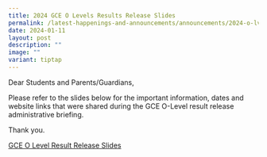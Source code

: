 ```yaml
---
title: 2024 GCE O Levels Results Release Slides
permalink: /latest-happenings-and-announcements/announcements/2024-o-lvl-slides/
date: 2024-01-11
layout: post
description: ""
image: ""
variant: tiptap
---
```

<p>Dear Students and Parents/Guardians,</p><p>Please refer to the slides below for the important information, dates and website links that were shared during the GCE O-Level result release administrative briefing.</p><p>Thank you.</p><p><a href="/files/2024/O_Level_Results_Release_2023__School_Website_.pdf" rel="noopener noreferrer nofollow" target="_blank">GCE O Level Result Release Slides</a></p>